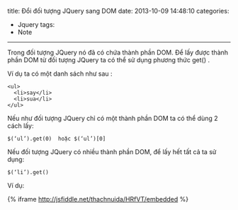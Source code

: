 title: Đổi đối tượng JQuery sang DOM
date: 2013-10-09 14:48:10
categories:
  - Jquery
tags:
  - Note
---

Trong đối tượng JQuery nó đã có chứa thành phần DOM. Để lấy được thành phần DOM từ đối tượng JQuery ta có thể sử dụng phương thức get() .

<!--more-->

Ví dụ ta có một danh sách như sau :

```
<ul>
  <li>say</li>
  <li>sua</li>
</ul>
```

Nếu như đối tượng JQuery chỉ có một thành phần DOM ta có thể dùng 2 cách lấy:

```
$(‘ul’).get(0)  hoặc $(‘ul’)[0]
```

Nếu đối tượng JQuery có nhiều thành phần DOM, để lấy hết tất cả ta sử dụng:

```
$(‘li’).get()
```

Ví dụ:

{% iframe http://jsfiddle.net/thachnuida/HRfVT/embedded %}

